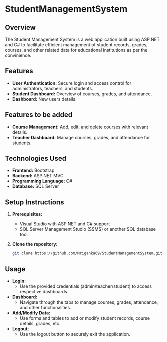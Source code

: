 # StudentManagementSystem

## Overview
The Student Management System is a web application built using ASP.NET and C# to facilitate efficient management of student records, grades, courses, and other related data for educational institutions as per the convinience.

## Features
- **User Authentication:** Secure login and access control for administrators, teachers, and students.
- **Student Dashboard:** Overview of courses, grades, and attendance.
- **Dashboard:** New users details.

## Features to be added 
- **Course Management:** Add, edit, and delete courses with relevant details.
- **Teacher Dashboard:** Manage courses, grades, and attendance for students.

## Technologies Used
- **Frontend:** Bootstrap
- **Backend:** ASP.NET MVC
- **Programming Language:** C#
- **Database:** SQL Server

## Setup Instructions
1. **Prerequisites:**
   - Visual Studio with ASP.NET and C# support
   - SQL Server Management Studio (SSMS) or another SQL database tool

2. **Clone the repository:**
   ```bash
   git clone https://github.com/Mriganka69/StudentManagementSystem.git

## Usage
- **Login:**
  - Use the provided credentials (admin/teacher/student) to access respective dashboards.
- **Dashboard:**
  - Navigate through the tabs to manage courses, grades, attendance, and other functionalities.
- **Add/Modify Data:**
  - Use forms and tables to add or modify student records, course details, grades, etc.
- **Logout:**
  - Use the logout button to securely exit the application.

